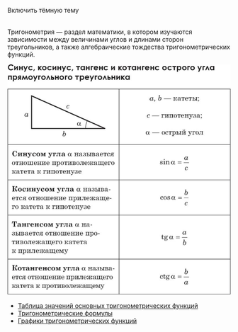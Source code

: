 <style type="text/css">
 .theme-dark {
  background: black;
  color: white;
}

.theme-light {
  background: white;
  color: black;
}
</style>
<body id="main">
<p id="select" onclick="darkLight()" style="cursor: help;">Включить тёмную тему</p>
<p style="font-size: 32px;" Справочник по тригонометрии></p>
<p>Тригонометрия — раздел математики, в котором изучаются зависимости между величинами углов и длинами сторон треугольников, а также алгебраические тождества тригонометрических функций.</p>

 <p><img src="img/111.jpg"></p>
<ul>
<li class="masthead__menu-item"> <a href="https://cvtqwert.github.io/TrigoChit/page1.html">Таблица значений основных тригонометрических функций</a> </li>
<li class="masthead__menu-item">          <a href="https://cvtqwert.github.io/TrigoChit/page2.html">Тригонометрические формулы</a> </li>
 <li class="masthead__menu-item">         <a href="https://cvtqwert.github.io/TrigoChit/page3.html">Графики тригонометрических функций</a> </li>
        
</ul>

</body>
<script type="text/javascript" src="dark.js"></script>
